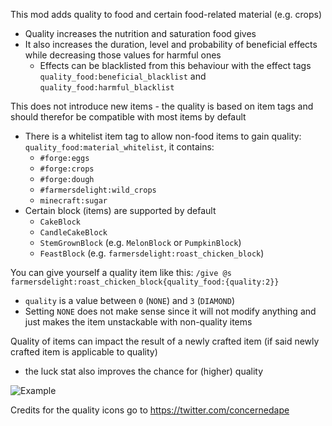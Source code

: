 This mod adds quality to food and certain food-related material (e.g. crops)
- Quality increases the nutrition and saturation food gives
- It also increases the duration, level and probability of beneficial effects while decreasing those values for harmful ones
  - Effects can be blacklisted from this behaviour with the effect tags `quality_food:beneficial_blacklist` and `quality_food:harmful_blacklist`

This does not introduce new items - the quality is based on item tags and should therefor be compatible with most items by default
- There is a whitelist item tag to allow non-food items to gain quality: `quality_food:material_whitelist`, it contains:
  - `#forge:eggs`
  - `#forge:crops`
  - `#forge:dough`
  - `#farmersdelight:wild_crops`
  - `minecraft:sugar`
- Certain block (items) are supported by default
  - `CakeBlock`
  - `CandleCakeBlock`
  - `StemGrownBlock` (e.g. `MelonBlock` or `PumpkinBlock`)
  - `FeastBlock` (e.g. `farmersdelight:roast_chicken_block`)

You can give yourself a quality item like this: `/give @s farmersdelight:roast_chicken_block{quality_food:{quality:2}}`
- `quality` is a value between `0` (`NONE`) and `3` (`DIAMOND`)
- Setting `NONE` does not make sense since it will not modify anything and just makes the item unstackable with non-quality items

Quality of items can impact the result of a newly crafted item (if said newly crafted item is applicable to quality)
- the luck stat also improves the chance for (higher) quality

![Example](https://i.imgur.com/hUnpNUh.png)

Credits for the quality icons go to https://twitter.com/concernedape